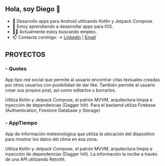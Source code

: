 ## Hola, soy Diego 👋

- 📲 Desarrollo apps para Android utilizando Kotlin y Jetpack Compose.
- 📖 Estoy aprendiendo a desarrollar apps para IOS.
- 👨‍💻 Actualmente estoy buscando empleo.
- 📫 Contacta conmigo: -> [Linkedin](https://www.linkedin.com/in/diego-rodriguez-barcala-6b7b92245/) | [Email](diegorodriguezbarcala@gmail.com)


## PROYECTOS
### - Quotes
  <p>App tipo red social que permite al usuario encontrar citas textuales creadas por otros usuarios con posibilidad de dar like. También permite al usuario crear sus propios post, así como editarlos o borrarlos. </p>
  
  <p>Utiliza Kotlin y Jetpack Compose, el patrón MVVM, arquitectura limpia e inyección de dependencias (Dagger hilt). Para el backend utiliza Firebase (Authentication, Firestore Database y Storage)</p>


  
### - AppTiempo
  <p>App de información meteorológica que utiliza la ubicación del dispositivo para mostrar los datos del clima en esa zona.</p>
  
  <p>Utiliza Kotlin y Jetpack Compose, el patrón MVVM, arquitectura limpia e inyección de dependencias (Dagger hilt). La información la recibe a través de una API utilizando Retrofit.</p>
  
